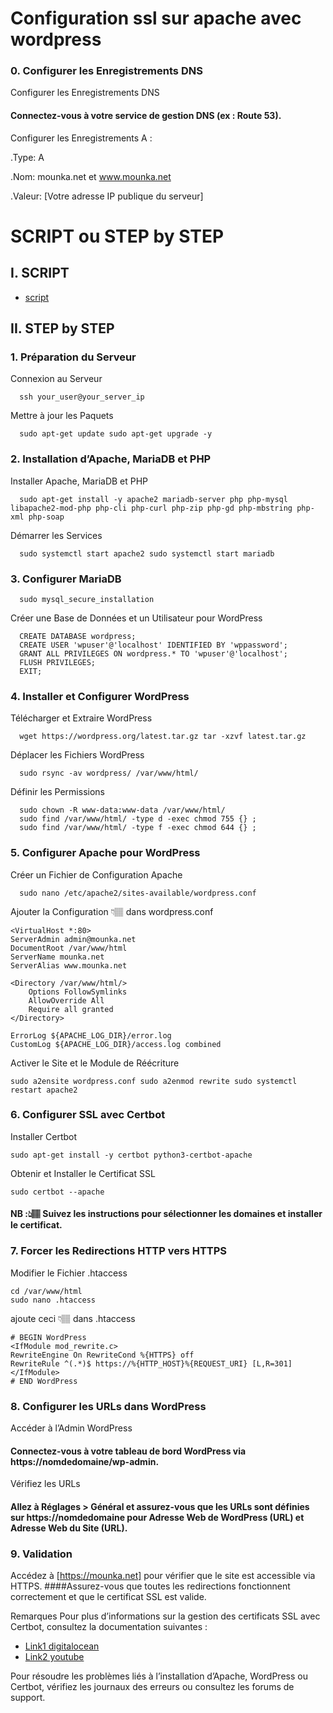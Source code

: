 # Configuration ssl sur apache avec wordpress

### 0. Configurer les Enregistrements DNS
Configurer les Enregistrements DNS
#### Connectez-vous à votre service de gestion DNS (ex : Route 53).

Configurer les Enregistrements A :

.Type: A 

.Nom: mounka.net et www.mounka.net 

.Valeur: [Votre adresse IP publique du serveur] 

# SCRIPT ou STEP by STEP
## I. SCRIPT

- [script](https://github.com/OkalobeCloudOrg/ec2-wordpress-ssl/blob/main/script.sh)


## II. STEP by STEP
### 1. Préparation du Serveur

Connexion au Serveur
```
  ssh your_user@your_server_ip
```
Mettre à jour les Paquets
```
  sudo apt-get update sudo apt-get upgrade -y
```

### 2. Installation d’Apache, MariaDB et PHP

Installer Apache, MariaDB et PHP
```
  sudo apt-get install -y apache2 mariadb-server php php-mysql libapache2-mod-php php-cli php-curl php-zip php-gd php-mbstring php-xml php-soap
```
Démarrer les Services
```
  sudo systemctl start apache2 sudo systemctl start mariadb
```
### 3. Configurer MariaDB
```
  sudo mysql_secure_installation
```
Créer une Base de Données et un Utilisateur pour WordPress
```
  CREATE DATABASE wordpress; 
  CREATE USER 'wpuser'@'localhost' IDENTIFIED BY 'wppassword';   
  GRANT ALL PRIVILEGES ON wordpress.* TO 'wpuser'@'localhost';   
  FLUSH PRIVILEGES; 
  EXIT;
```
### 4. Installer et Configurer WordPress 
Télécharger et Extraire WordPress
```
  wget https://wordpress.org/latest.tar.gz tar -xzvf latest.tar.gz
```
Déplacer les Fichiers WordPress
```
  sudo rsync -av wordpress/ /var/www/html/
```
Définir les Permissions
```
  sudo chown -R www-data:www-data /var/www/html/
  sudo find /var/www/html/ -type d -exec chmod 755 {} ;
  sudo find /var/www/html/ -type f -exec chmod 644 {} ;
```
### 5. Configurer Apache pour WordPress
Créer un Fichier de Configuration Apache
```
  sudo nano /etc/apache2/sites-available/wordpress.conf
```
Ajouter la Configuration 👇🏽 dans wordpress.conf
```
<VirtualHost *:80> 
ServerAdmin admin@mounka.net 
DocumentRoot /var/www/html 
ServerName mounka.net 
ServerAlias www.mounka.net

<Directory /var/www/html/>
    Options FollowSymlinks
    AllowOverride All
    Require all granted
</Directory>

ErrorLog ${APACHE_LOG_DIR}/error.log
CustomLog ${APACHE_LOG_DIR}/access.log combined
```
Activer le Site et le Module de Réécriture
```
sudo a2ensite wordpress.conf sudo a2enmod rewrite sudo systemctl restart apache2
```
### 6. Configurer SSL avec Certbot
Installer Certbot
```
sudo apt-get install -y certbot python3-certbot-apache
```
Obtenir et Installer le Certificat SSL
```
sudo certbot --apache
```
#### NB :👆🏽 Suivez les instructions pour sélectionner les domaines et installer le certificat.

### 7. Forcer les Redirections HTTP vers HTTPS
Modifier le Fichier .htaccess
```
cd /var/www/html 
sudo nano .htaccess
```
ajoute ceci 👇🏽 dans .htaccess
```
# BEGIN WordPress
<IfModule mod_rewrite.c> 
RewriteEngine On RewriteCond %{HTTPS} off 
RewriteRule ^(.*)$ https://%{HTTP_HOST}%{REQUEST_URI} [L,R=301] </IfModule> 
# END WordPress
```

### 8. Configurer les URLs dans WordPress
Accéder à l’Admin WordPress
#### Connectez-vous à votre tableau de bord WordPress via https://nomdedomaine/wp-admin. 

Vérifiez les URLs
#### Allez à Réglages > Général et assurez-vous que les URLs sont définies sur https://nomdedomaine pour Adresse Web de WordPress (URL) et Adresse Web du Site (URL).


### 9. Validation 
Accédez à [https://mounka.net] pour vérifier que le site est accessible via HTTPS. 
####Assurez-vous que toutes les redirections fonctionnent correctement et que le certificat SSL est valide. 

Remarques Pour plus d’informations sur la gestion des certificats SSL avec Certbot, consultez la documentation suivantes :

- [Link1 digitalocean](https://www.digitalocean.com/community/tutorials/how-to-secure-apache-with-let-s-encrypt-on-ubuntu-20-04-fr)
- [Link2 youtube](https://youtu.be/8Uofkq718n8?si=49Qmbl8UtRHLUGeB)


Pour résoudre les problèmes liés à l’installation d’Apache, WordPress ou Certbot, vérifiez les journaux des erreurs ou consultez les forums de support.










